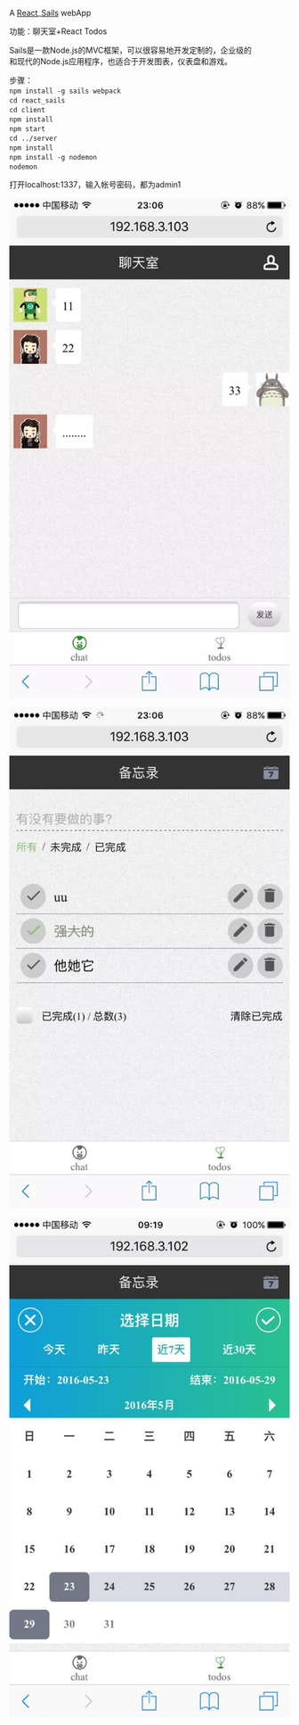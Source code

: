﻿A [React](https://facebook.github.io/react/index.html)_[Sails](http://sailsjs.org) webApp  

功能：聊天室+React Todos  

Sails是一款Node.js的MVC框架，可以很容易地开发定制的，企业级的  
和现代的Node.js应用程序，也适合于开发图表，仪表盘和游戏。  

步骤：  
`npm install -g sails webpack`  
`cd react_sails`  
`cd client`  
`npm install`  
`npm start`  
`cd ../server`  
`npm install`  
`npm install -g nodemon`  
`nodemon`  

打开localhost:1337，输入帐号密码，都为admin1

![demo1](server/assets/images/demo1.jpg)  

![demo2](server/assets/images/demo2.jpg)  

![demo3](server/assets/images/demo3.jpg)